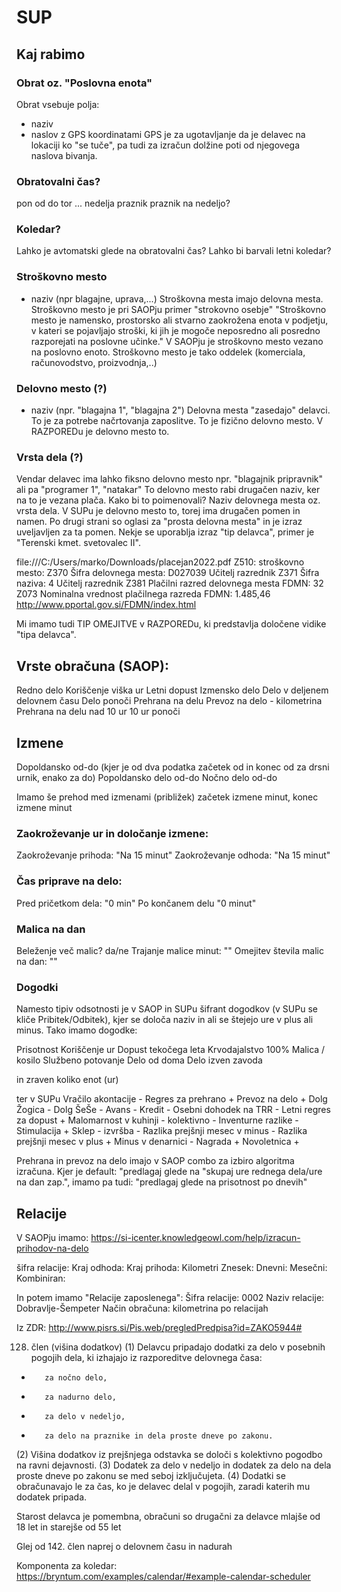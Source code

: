 # SUP

## Kaj rabimo

### Obrat oz. "Poslovna enota"
Obrat vsebuje polja:
- naziv
- naslov z GPS koordinatami
GPS je za ugotavljanje da je delavec na lokaciji ko "se tuče", pa tudi za izračun dolžine poti od njegovega naslova bivanja.

### Obratovalni čas?
pon od do
tor ...
nedelja
praznik
praznik na nedeljo?

### Koledar?
Lahko je avtomatski glede na obratovalni čas?
Lahko bi barvali letni koledar?


### Stroškovno mesto
- naziv (npr blagajne, uprava,...)
Stroškovna mesta imajo delovna mesta.
Stroškovno mesto je pri SAOPju primer "strokovno osebje"
"Stroškovno mesto je namensko, prostorsko ali stvarno zaokrožena enota v podjetju, v kateri se pojavljajo stroški, ki jih je mogoče neposredno ali posredno razporejati na poslovne učinke."
V SAOPju je stroškovno mesto vezano na poslovno enoto.
Stroškovno mesto je tako oddelek (komerciala, računovodstvo, proizvodnja,..)

### Delovno mesto (?)
- naziv (npr. "blagajna 1", "blagajna 2")
Delovna mesta "zasedajo" delavci. To je za potrebe načrtovanja zaposlitve.
To je fizično delovno mesto.
V RAZPOREDu je delovno mesto to.

### Vrsta dela (?)
Vendar delavec ima lahko fiksno delovno mesto npr. "blagajnik pripravnik" ali pa "programer 1", "natakar"
To delovno mesto rabi drugačen naziv, ker na to je vezana plača.
Kako bi to poimenovali? Naziv delovnega mesta oz. vrsta dela.
V SUPu je delovno mesto to, torej ima drugačen pomen in namen.
Po drugi strani so oglasi za "prosta delovna mesta" in je izraz uveljavljen za ta pomen.
Nekje se uporablja izraz "tip delavca", primer je "Terenski kmet. svetovalec II".

file:///C:/Users/marko/Downloads/placejan2022.pdf
Z510: stroškovno mesto:
Z370 Šifra delovnega mesta: D027039 Učitelj razrednik
Z371 Šifra naziva: 4 Učitelj razrednik
Z381 Plačilni razred delovnega mesta FDMN: 32
Z073 Nominalna vrednost plačilnega razreda FDMN: 1.485,46
http://www.pportal.gov.si/FDMN/index.html

Mi imamo tudi TIP OMEJITVE v RAZPOREDu, ki predstavlja določene vidike "tipa delavca".

## Vrste obračuna (SAOP):
Redno delo
Koriščenje viška ur
Letni dopust
Izmensko delo
Delo v deljenem delovnem času
Delo ponoči
Prehrana na delu
Prevoz na delo - kilometrina
Prehrana na delu nad 10 ur
10 ur ponoči

## Izmene
Dopoldansko od-do (kjer je od dva podatka začetek od in konec od za drsni urnik, enako za do)
Popoldansko delo od-do
Nočno delo od-do

Imamo še prehod med izmenami (približek) začetek izmene minut, konec izmene minut

### Zaokroževanje ur in določanje izmene:
Zaokroževanje prihoda: "Na 15 minut"
Zaokroževanje odhoda: "Na 15 minut"

### Čas priprave na delo:
Pred pričetkom dela: "0 min"
Po končanem delu "0 minut"

### Malica na dan
Beleženje več malic? da/ne
Trajanje malice minut: ""
Omejitev števila malic na dan: ""

### Dogodki

Namesto tipiv odsotnosti je v SAOP in SUPu šifrant dogodkov (v SUPu se kliče Pribitek/Odbitek),
kjer se določa naziv in ali se štejejo ure v plus ali minus. Tako imamo dogodke:

Prisotnost
Koriščenje ur
Dopust tekočega leta
Krvodajalstvo 100%
Malica / kosilo
Službeno potovanje
Delo od doma
Delo izven zavoda

 in zraven koliko enot (ur)


ter v SUPu
Vračilo akontacije -
Regres za prehrano +
Prevoz na delo +
Dolg Žogica -
Dolg ŠeŠe -
Avans -
Kredit -
Osebni dohodek na TRR -
Letni regres za dopust +
Malomarnost v kuhinji - kolektivno -
Inventurne razlike -
Stimulacija +
Sklep - izvršba -
Razlika prejšnji mesec v minus -
Razlika prejšnji mesec v plus +
Minus v denarnici -
Nagrada +
Novoletnica +

Prehrana in prevoz na delo imajo v SAOP combo za izbiro algoritma izračuna. Kjer je default:
"predlagaj glede na "skupaj ure rednega dela/ure na dan zap.", imamo pa tudi:
"predlagaj glede na prisotnost po dnevih"

## Relacije
V SAOPju imamo:
https://si-icenter.knowledgeowl.com/help/izracun-prihodov-na-delo

šifra relacije:
Kraj odhoda:
Kraj prihoda:
Kilometri
Znesek:
  Dnevni:
  Mesečni:
  Kombiniran:

In potem imamo
"Relacije zaposlenega":
 Šifra relacije: 0002
 Naziv relacije: Dobravlje-Šempeter
 Način obračuna: kilometrina po relacijah

Iz ZDR:
http://www.pisrs.si/Pis.web/pregledPredpisa?id=ZAKO5944#

128. člen (višina dodatkov)
(1) Delavcu pripadajo dodatki za delo v posebnih pogojih dela, ki izhajajo iz razporeditve delovnega časa:
-        za nočno delo,
-        za nadurno delo,
-        za delo v nedeljo,
-        za delo na praznike in dela proste dneve po zakonu.
(2) Višina dodatkov iz prejšnjega odstavka se določi s kolektivno pogodbo na ravni dejavnosti.
(3) Dodatek za delo v nedeljo in dodatek za delo na dela proste dneve po zakonu se med seboj izključujeta.
(4) Dodatki se obračunavajo le za čas, ko je delavec delal v pogojih, zaradi katerih mu dodatek pripada.


Starost delavca je pomembna, obračuni so drugačni za delavce mlajše od 18 let in starejše od 55 let


Glej od 142. člen naprej o delovnem času in nadurah



Komponenta za koledar:
https://bryntum.com/examples/calendar/#example-calendar-scheduler



